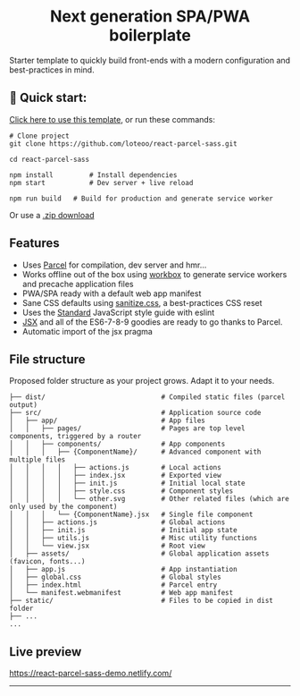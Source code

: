 
<h1 align="center">
  Next generation SPA/PWA boilerplate
</h1>

Starter template to quickly build front-ends with a modern configuration and best-practices in mind.  


## 🚀 Quick start: 
[Click here to use this template](https://github.com/loteoo/react-parcel-sass/generate), or run these commands:  
```
# Clone project
git clone https://github.com/loteoo/react-parcel-sass.git

cd react-parcel-sass

npm install         # Install dependencies
npm start           # Dev server + live reload
```


```
npm run build   # Build for production and generate service worker
```
Or use a [.zip download](https://github.com/loteoo/react-parcel-sass/archive/master.zip)


## Features
- Uses [Parcel](https://parceljs.org/) for compilation, dev server and hmr...
- Works offline out of the box using [workbox](https://developers.google.com/web/tools/workbox/) to generate service workers and precache application files
- PWA/SPA ready with a default web app manifest
- Sane CSS defaults using [sanitize.css](https://csstools.github.io/sanitize.css/), a best-practices CSS reset
- Uses the [Standard](https://standardjs.com/) JavaScript style guide with eslint  
- [JSX](https://reactjs.org/docs/introducing-jsx.html) and all of the ES6-7-8-9 goodies are ready to go thanks to Parcel.
-  Automatic import of the jsx pragma


## File structure
Proposed folder structure as your project grows. Adapt it to your needs.  

```
├── dist/                             # Compiled static files (parcel output)
├── src/                              # Application source code
│   ├── app/                          # App files
│   │   ├── pages/                    # Pages are top level components, triggered by a router
│   │   ├── components/               # App components
│   │   │   ├── {ComponentName}/      # Advanced component with multiple files
│   │   │   │   ├── actions.js        # Local actions
│   │   │   │   ├── index.jsx         # Exported view
│   │   │   │   ├── init.js           # Initial local state
│   │   │   │   ├── style.css         # Component styles
│   │   │   │   └── other.svg         # Other related files (which are only used by the component)
│   │   │   └── {ComponentName}.jsx   # Single file component
│   │   ├── actions.js                # Global actions
│   │   ├── init.js                   # Initial app state
│   │   ├── utils.js                  # Misc utility functions
│   │   └── view.jsx                  # Root view
│   ├── assets/                       # Global application assets (favicon, fonts...)
│   ├── app.js                        # App instantiation
│   ├── global.css                    # Global styles
│   ├── index.html                    # Parcel entry
│   └── manifest.webmanifest          # Web app manifest
├── static/                           # Files to be copied in dist folder
├── ...
...
```

## Live preview
https://react-parcel-sass-demo.netlify.com/



---  





